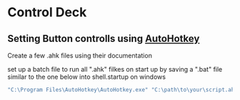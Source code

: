 # Control Deck

## Setting Button controlls using [AutoHotkey](https://www.autohotkey.com/)

Create a few .ahk files using their documentation

set up a batch file to run all ".ahk" filkes on start up by saving a ".bat" file similar to the one below into shell.startup on windows

```bash
"C:\Program Files\AutoHotkey\AutoHotkey.exe" "C:\path\to\your\script.ahk"
```
